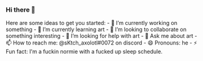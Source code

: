 ### Hi there 👋

<!--
**vhuber-sama/vhuber-sama** is a ✨ _special_ ✨ repository because its `README.md` (this file) appears on your GitHub profile.
--!>
Here are some ideas to get you started:

- 🔭 I’m currently working on something
- 🌱 I’m currently learning art
- 👯 I’m looking to collaborate on something interesting
- 🤔 I’m looking for help with art
- 💬 Ask me about art
- 📫 How to reach me: @sKtch_axolotl#0072 on discord
- 😄 Pronouns: he
- ⚡ Fun fact: I'm a fuckin normie with a fucked up sleep schedule.

